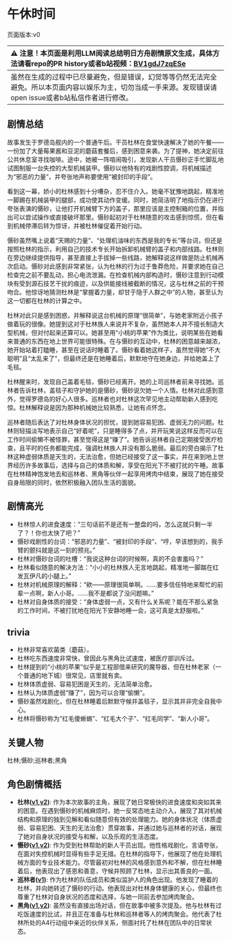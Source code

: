 # 午休时间
页面版本:v0
 

| :warning: 注意！本页面是利用LLM阅读总结明日方舟剧情原文生成，具体方法请看repo的PR history或者b站视频：[BV1gdJ7zqESe](https://www.bilibili.com/video/BV1gdJ7zqESe/)         |
|:----------------------------|
| 虽然在生成的过程中已尽量避免，但是错误，幻觉等等仍然无法完全避免。所以本页面内容以娱乐为主，切勿当成一手来源。发现错误请open issue或者b站私信作者进行修改。|



## 剧情总结
故事发生于罗德岛舰内的一个普通午后。干员杜林在食堂快速解决了她的午餐——一份加了大量莓果酱和豆泥的蘑菇套餐后，感到困意来袭。为了提神，她决定前往公共休息室寻找咖啡。途中，她被一阵喧闹吸引，发现新人干员慑砂正手忙脚乱地试图制服一台失控的大型机械装甲。慑砂以他特有的戏剧性腔调，将机械描述为“邪恶的力量”，并夸张地声称要使用“被封印的手段”。

看到这一幕，娇小的杜林感到十分嘈杂，忍不住介入。她毫不犹豫地跳起，精准地一脚踢在机械装甲的腿部，成功使其动作变缓。同时，她简洁明了地指示仍在进行夸张表演的慑砂，让他打开机械臂下方的盖子，那里应该是主控制箱的位置，并指出可以尝试操作或直接破坏那里。慑砂起初对于杜林随意的攻击感到惊慌，但在看到机械停滞后转为惊讶，并被杜林催促着开始行动。

慑砂虽然嘴上说着“天赐的力量”、“处理机油味的东西是我的专长”等台词，但还是按照杜林的指示，利用自己的技术专长开始拆卸机械臂的盖子和内部线路。杜林则在旁边继续提供指导，甚至直接上手拔掉一些线路，她解释说这样做是防止机械再次启动。慑砂对此感到非常紧张，认为杜林的行为过于鲁莽危险，并要求她在自己检查完之前不要乱动，担心电流泄漏。在检查机械内部构造时，慑砂注意到行动模块有受到源石技艺干扰的痕迹，以及供能接线被截断的情况，这与杜林之前的干预吻合。他惊讶地猜测杜林是“掌握着力量，却甘于隐于人群之中”的人物，甚至认为这一切都在杜林的计算之中。

杜林对此只是感到困惑，并解释说这台机械的原理“很简单”，与她老家附近小孩子做着玩的很像。她提到这对于杜林族人来说并不复杂，虽然她本人并不擅长制造大型机械，但对付起来还算可以。她甚至用“小桃的苹果”作为类比，说明某些在她看来普通的东西在地上世界可能很特殊。在与慑砂的互动中，杜林的困意越来越浓，她开始站着打瞌睡，甚至在说话时睡着了。慑砂看着她这样子，虽然觉得她“不大聪明”且“太乱来了”，但最终还是在她睡着后，默默地守在她身边，并给她盖上了毛毯。

杜林醒来时，发现自己盖着毛毯，慑砂已经离开。她的上司巡林者前来寻找她。巡林者告诉杜林，盖毯子和守护她的是慑砂，慑砂说欠她一个人情。杜林对此感到意外，觉得罗德岛的好心人很多。巡林者也对杜林这次罕见地主动帮助新人感到吃惊。杜林解释说是因为那种机械她比较熟悉，让她有点怀念。

巡林者随后表达了对杜林身体状况的担忧，提到她容易犯困、虚弱无力的问题。杜林则轻描淡写地表示自己“好着呢”，只是睡得多了点，并开玩笑说这样反而可以在工作时间偷懒不被怪罪，甚至觉得这是“赚了”。她告诉巡林者自己定期接受医疗检查，且平时的任务都能完成，强调杜林族人并没有那么脆弱。最后的旁白揭示了杜林这种虚弱体质是天生的，无法治愈，但她已经接受了这一事实，并在来到地上世界经历许多故事后，选择与自己的体质和解，享受在阳光下不被打扰的午睡。故事在杜林精神饱发地去和巡林者、黑角等伙伴一起享用烤肉中结束，展现了她在接受自身局限的同时，依然积极融入团队生活的面貌。
## 剧情高光
*   杜林惊人的进食速度：“三句话前不是还有一整盘的吗，怎么这就只剩一半了？！你也太快了吧？”
*   慑砂戏剧性的台词：“邪恶的力量”、“被封印的手段”、“哼，早该想到的，我手臂的颤抖就是这一刻的预兆。”
*   杜林对慑砂台词的吐槽：“我说这种台词的时候啊，真的不会害羞吗？”
*   杜林看似随意的解决方法：“小小的杜林族人无言地跳起，精准地一脚踹在红发瓦伊凡的小腿上。”
*   杜林对机械原理的解释：“欸——原理很简单啊。......要多信任特地来帮忙的前辈一点啊，新人小哥。......我不是都说了没问题嘛。”
*   杜林对自身体质的接受：“身体虚弱一点，又有什么关系呢？能在不那么紧急的工作时间，不被打扰地在阳光下安静地睡一会，这可真是太舒服啦。”
## trivia
*   杜林非常喜欢菌类（蘑菇）。
*   杜林吃东西速度非常快，曾因此与黑角比试速度，被医疗部训斥过。
*   杜林提到的“小桃的苹果”似乎是工程部借来研究的魔导器，但在杜林老家（一个普通的地下城）很常见，店里就有卖。
*   杜林体质虚弱、容易犯困是天生的，无法简单治愈。
*   杜林认为体质虚弱“赚了”，因为可以合理“偷懒”。
*   慑砂虽然戏剧化，但在杜林睡着后默默守候并盖毯子，显示其并非完全自我中心。
*   杜林将慑砂称为“红毛傻蜥蜴”、“红毛大个子”、“红毛同学”、“新人小哥”。
## 关键人物
杜林;慑砂;巡林者;黑角
## 角色剧情概括
-   **杜林([v1](../chars/char_501_durin.md),[v2](../char_v3/char_501_durin.md))**: 作为本次故事的主角，展现了她日常极快的进食速度和突如其来的困意。在遇到慑砂的机械麻烦时，她一反常态地主动介入，展现了其对机械结构和原理的独到见解和看似随意但有效的处理能力。她的身体状况（体质虚弱、容易犯困、天生的无法治愈）贯穿故事，并通过她与巡林者的对话，展现了她对自身状况的接受与和解，以及乐观的生活态度。
-   **慑砂([v1](../chars/char_379_sesa.md),[v2](../char_v3/char_379_sesa.md))**: 作为受到杜林帮助的新人干员出现。他性格戏剧化，言语夸张，在面对失控机械时显得有些手足无措。在杜林的指导下，他展现了他在处理机械方面的专业技术能力。尽管最初对杜林的风格感到意外和不解，但在杜林睡着后，他表现出了感恩和善意，守候并照顾了杜林，显示出其善良的一面。
-   **巡林者([v1](../chars/char_503_rang.md))**: 作为杜林的队伍成员和类似监护人的角色出现。他发现了睡着的杜林，并向她转述了慑砂的行动。他表现出对杜林身体健康的关心，但最终也尊重了杜林对自身状况的态度和选择，与她一同前去参加烤肉聚会。
-   **黑角([v1](../chars/char_500_noirc.md),[v2](../char_v3/char_500_noirc.md))**: 虽然没有直接出场对话，但在故事中被多次提及。他与杜林有过吃饭速度的比试，并且正在准备与杜林和巡林者等人的烤肉聚会。他代表了杜林所处的A4行动组中亲近的伙伴关系，侧面衬托了杜林在团队中的日常状态。